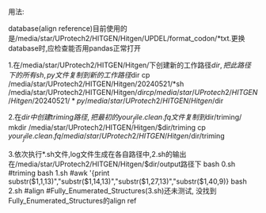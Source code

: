 用法:

database(align reference)目前使用的是/media/star/UProtech2/HITGEN/Hitgen/UPDEL/format_codon/*txt.更换database时,应检查能否用pandas正常打开

1.在/media/star/UProtech2/HITGEN/Hitgen/下创建新的工作路径$dir,把此路径下的所有sh,py文件复制到新的工作路径$dir
cp /media/star/UProtech2/HITGEN/Hitgen/20240521/*sh /media/star/UProtech2/HITGEN/Hitgen/$dir
cp /media/star/UProtech2/HITGEN/Hitgen/20240521/*py /media/star/UProtech2/HITGEN/Hitgen/$dir

2.在$dir中创建triming路径,把最初的your_file.clean.fq文件复制到$dir/triming/
mkdir /media/star/UProtech2/HITGEN/Hitgen/$dir/triming
cp $your_file.clean.fq /media/star/UProtech2/HITGEN/Hitgen/$dir/triming

3.依次执行*.sh文件,log文件生成在各自路径中,2.sh的输出在/media/star/UProtech2/HITGEN/Hitgen/$dir/output路径下
bash 0.sh #triming
bash 1.sh #awk '{print substr($1,1,13)","substr($1,14,13)","substr($1,27,13)","substr($1,40,9)}
bash 2.sh #align
#Fully_Enumerated_Structures(3.sh)还未测试, 没找到Fully_Enumerated_Structures的align ref
